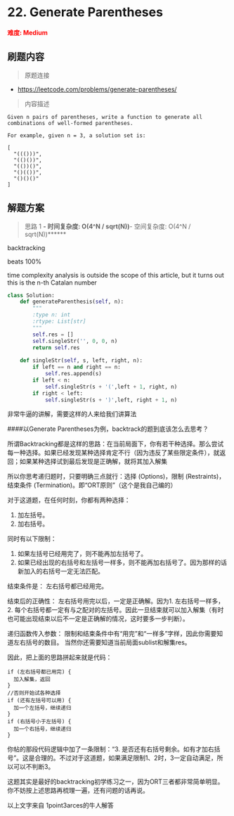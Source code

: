 # 22. Generate Parentheses

**<font color=red>难度: Medium</font>**

## 刷题内容

> 原题连接

* https://leetcode.com/problems/generate-parentheses/

> 内容描述

```
Given n pairs of parentheses, write a function to generate all combinations of well-formed parentheses.

For example, given n = 3, a solution set is:

[
  "((()))",
  "(()())",
  "(())()",
  "()(())",
  "()()()"
]
```

## 解题方案

> 思路 1
******- 时间复杂度: O(4^N / sqrt(N))******- 空间复杂度: O(4^N / sqrt(N))******


backtracking

beats 100%

time complexity analysis is outside the scope of this article, but it turns out this is the n-th Catalan number

```python
class Solution:
    def generateParenthesis(self, n):
        """
        :type n: int
        :rtype: List[str]
        """
        self.res = []
        self.singleStr('', 0, 0, n)
        return self.res
        
    def singleStr(self, s, left, right, n):
        if left == n and right == n:
            self.res.append(s)
        if left < n:
            self.singleStr(s + '(',left + 1, right, n)
        if right < left:
            self.singleStr(s + ')',left, right + 1, n)
```


非常牛逼的讲解，需要这样的人来给我们讲算法

####以Generate Parentheses为例，backtrack的题到底该怎么去思考？


所谓Backtracking都是这样的思路：在当前局面下，你有若干种选择。那么尝试每一种选择。如果已经发现某种选择肯定不行（因为违反了某些限定条件），就返回；如果某种选择试到最后发现是正确解，就将其加入解集

所以你思考递归题时，只要明确三点就行：选择 (Options)，限制 (Restraints)，结束条件 (Termination)。即“ORT原则”（这个是我自己编的）




对于这道题，在任何时刻，你都有两种选择：
1. 加左括号。
2. 加右括号。

同时有以下限制：
1. 如果左括号已经用完了，则不能再加左括号了。
2. 如果已经出现的右括号和左括号一样多，则不能再加右括号了。因为那样的话新加入的右括号一定无法匹配。

结束条件是：
左右括号都已经用完。

结束后的正确性：
左右括号用完以后，一定是正确解。因为1. 左右括号一样多，2. 每个右括号都一定有与之配对的左括号。因此一旦结束就可以加入解集（有时也可能出现结束以后不一定是正确解的情况，这时要多一步判断）。

递归函数传入参数：
限制和结束条件中有“用完”和“一样多”字样，因此你需要知道左右括号的数目。
当然你还需要知道当前局面sublist和解集res。

因此，把上面的思路拼起来就是代码：

	if (左右括号都已用完) {
	  加入解集，返回
	}
	//否则开始试各种选择
	if (还有左括号可以用) {
	  加一个左括号，继续递归
	}
	if (右括号小于左括号) {
	  加一个右括号，继续递归
	}
	
	
	
你帖的那段代码逻辑中加了一条限制：“3. 是否还有右括号剩余。如有才加右括号”。这是合理的。不过对于这道题，如果满足限制1、2时，3一定自动满足，所以可以不判断3。

这题其实是最好的backtracking初学练习之一，因为ORT三者都非常简单明显。你不妨按上述思路再梳理一遍，还有问题的话再说。



以上文字来自 1point3arces的牛人解答
